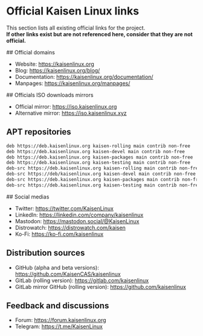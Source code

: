 # Official Kaisen Linux links

This section lists all existing official links for the project.    
**If other links exist but are not referenced here, consider that they are not official.**

## Official domains

- Website: https://kaisenlinux.org  
- Blog: https://kaisenlinux.org/blog/  
- Documentation: https://kaisenlinux.org/documentation/  
- Manpages: https://kaisenlinux.org/manpages/  

## Officials ISO downloads mirrors

- Official mirror: https://iso.kaisenlinux.org
- Alternative mirror: https://iso.kaisenlinux.xyz

## APT repositories

```bash
deb https://deb.kaisenlinux.org kaisen-rolling main contrib non-free
deb https://deb.kaisenlinux.org kaisen-devel main contrib non-free
deb https://deb.kaisenlinux.org kaisen-packages main contrib non-free
deb https://deb.kaisenlinux.org kaisen-testing main contrib non-free
deb-src https://deb.kaisenlinux.org kaisen-rolling main contrib non-free
deb-src https://deb/kaisenlinux.org kaisen-devel main contrib non-free
deb-src https://deb.kaisenlinux.org kaisen-packages main contrib non-free
deb-src https://deb.kaisenlinux.org kaisen-testing main contrib non-free
```

## Social medias

- Twitter: https://twitter.com/KaisenLinux
- LinkedIn: https://linkedin.com/company/kaisenlinux
- Mastodon: https://mastodon.social/@KaisenLinux
- Distrowatch: https://distrowatch.com/kaisen
- Ko-Fi: https://ko-fi.com/kaisenlinux

## Distribution sources

- GitHub (alpha and beta versions): https://github.com/KaisenCAS/kaisenlinux
- GitLab (rolling version): https://gitlab.com/kaisenlinux
- GitLab mirror GitHub (rolling version): https://github.com/kaisenlinux

## Feedback and discussions

- Forum: https://forum.kaisenlinux.org
- Telegram: https://t.me/KaisenLinux
